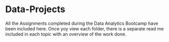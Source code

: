 # Data-Projects
All the Assignments completed during the Data Analytics Bootcamp have been included here. Once yoy view each folder, there is a separate read me included in each topic with an overview of the work done. 
